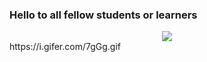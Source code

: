### Hello to all fellow students or learners
<div id="header" align="center">
  <img src="https://i.gifer.com/7gGg.gif"/>
</div>
https://i.gifer.com/7gGg.gif

